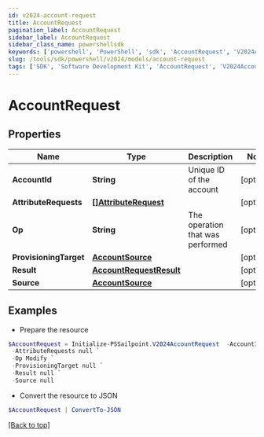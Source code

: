 ```yaml
---
id: v2024-account-request
title: AccountRequest
pagination_label: AccountRequest
sidebar_label: AccountRequest
sidebar_class_name: powershellsdk
keywords: ['powershell', 'PowerShell', 'sdk', 'AccountRequest', 'V2024AccountRequest'] 
slug: /tools/sdk/powershell/v2024/models/account-request
tags: ['SDK', 'Software Development Kit', 'AccountRequest', 'V2024AccountRequest']
---
```



# AccountRequest

## Properties

Name | Type | Description | Notes
------------ | ------------- | ------------- | -------------
**AccountId** | **String** | Unique ID of the account | [optional] 
**AttributeRequests** | [**[]AttributeRequest**](attribute-request) |  | [optional] 
**Op** | **String** | The operation that was performed | [optional] 
**ProvisioningTarget** | [**AccountSource**](account-source) |  | [optional] 
**Result** | [**AccountRequestResult**](account-request-result) |  | [optional] 
**Source** | [**AccountSource**](account-source) |  | [optional] 

## Examples

- Prepare the resource
```powershell
$AccountRequest = Initialize-PSSailpoint.V2024AccountRequest  -AccountId John.Doe `
 -AttributeRequests null `
 -Op Modify `
 -ProvisioningTarget null `
 -Result null `
 -Source null
```

- Convert the resource to JSON
```powershell
$AccountRequest | ConvertTo-JSON
```


[[Back to top]](#) 


